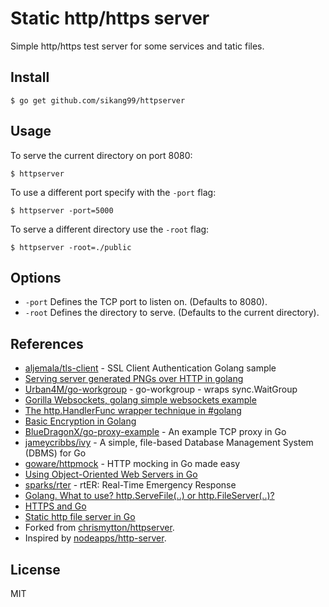 # Static http/https server

Simple http/https test server for some services and tatic files.

## Install

    $ go get github.com/sikang99/httpserver

## Usage

To serve the current directory on port 8080:

    $ httpserver

To use a different port specify with the `-port` flag:

    $ httpserver -port=5000

To serve a different directory use the `-root` flag:

    $ httpserver -root=./public

## Options

* `-port` Defines the TCP port to listen on. (Defaults to 8080).
* `-root` Defines the directory to serve. (Defaults to the current directory).

## References

- [aljemala/tls-client](https://gist.github.com/michaljemala/d6f4e01c4834bf47a9c4) - SSL Client Authentication Golang sample
- [Serving server generated PNGs over HTTP in golang](http://41j.com/blog/2015/03/serving-server-generated-pngs-over-http-in-golang/)
- [Urban4M/go-workgroup](https://github.com/Urban4M/go-workgroup) - go-workgroup - wraps sync.WaitGroup
- [Gorilla Websockets, golang simple websockets example](http://41j.com/blog/2014/12/gorilla-websockets-golang-simple-websockets-example/)
- [The http.HandlerFunc wrapper technique in #golang](https://medium.com/@matryer/the-http-handlerfunc-wrapper-technique-in-golang-c60bf76e6124)
- [Basic Encryption in Golang](http://golangcast.tv/articles/basic-encryption-in-golang)
- [BlueDragonX/go-proxy-example](https://github.com/BlueDragonX/go-proxy-example) - An example TCP proxy in Go
- [jameycribbs/ivy](https://github.com/jameycribbs/ivy) - A simple, file-based Database Management System (DBMS) for Go
- [goware/httpmock](https://github.com/goware/httpmock) - HTTP mocking in Go made easy
- [Using Object-Oriented Web Servers in Go](http://blog.codeship.com/using-object-oriented-web-servers-go/)
- [sparks/rter](https://github.com/sparks/rter) - rtER: Real-Time Emergency Response
- [Golang. What to use? http.ServeFile(..) or http.FileServer(..)?](http://stackoverflow.com/questions/28793619/golang-what-to-use-http-servefile-or-http-fileserver)
- [HTTPS and Go](https://www.kaihag.com/https-and-go/)
- [Static http file server in Go](https://www.chrismytton.uk/2013/07/17/golang-static-http-file-server/)
- Forked from [chrismytton/httpserver](https://github.com/chrismytton/httpserver).
- Inspired by [nodeapps/http-server](https://github.com/nodeapps/http-server).


## License

MIT

